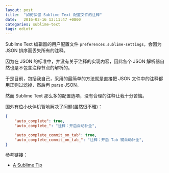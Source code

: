 ```yaml
---
layout: post
title:  "如何保留 Sublime Text 配置文件的注释"
date:   2016-02-16 13:11:47 +0800
categories: sublime-text
tags: ediotr
---
```


Sublime Text 编辑器的用户配置文件 `preferences.sublime-settings`，会因为 JSON 排序而丢失所有的注释。

因为在 JSON 的标准中，并没有关于注释的实现内容，因此各个 JSON 解析器自然也是不包含注释节点的解析的。

于是目前，包括我自己，采用的最简单的方法就是直接把 JSON 文件中的注释都用正则过滤掉，然后再 parse JSON。

然而 Sublime Text 那么多的配置选项，没有合理的注释让我十分苦恼。

国外有位小伙伴机智地解决了问题(虽然很不雅)：

``` json
{
    "auto_complete": true,
    "auto_complete_": "注释：开启自动补全",

    "auto_complete_commit_on_tab": true,
    "auto_complete_commit_on_tab_": "注释：开启 Tab 键自动补全",
}
```

参考链接：

* [A Sublime Tip](http://spacerobots.net/post/30528696290/a-sublime-tip)
